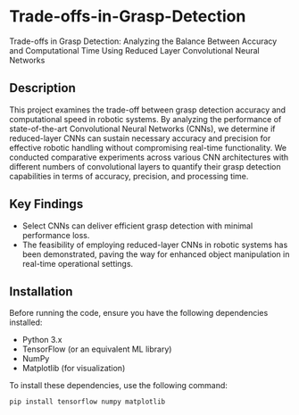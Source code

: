 # Trade-offs-in-Grasp-Detection
Trade-offs in Grasp Detection: Analyzing the Balance Between Accuracy and Computational Time Using Reduced Layer Convolutional Neural Networks

## Description

This project examines the trade-off between grasp detection accuracy and computational speed in robotic systems. By analyzing the performance of state-of-the-art Convolutional Neural Networks (CNNs), we determine if reduced-layer CNNs can sustain necessary accuracy and precision for effective robotic handling without compromising real-time functionality. We conducted comparative experiments across various CNN architectures with different numbers of convolutional layers to quantify their grasp detection capabilities in terms of accuracy, precision, and processing time.

## Key Findings

- Select CNNs can deliver efficient grasp detection with minimal performance loss.
- The feasibility of employing reduced-layer CNNs in robotic systems has been demonstrated, paving the way for enhanced object manipulation in real-time operational settings.

## Installation

Before running the code, ensure you have the following dependencies installed:

- Python 3.x
- TensorFlow (or an equivalent ML library)
- NumPy
- Matplotlib (for visualization)

To install these dependencies, use the following command:

```bash
pip install tensorflow numpy matplotlib
